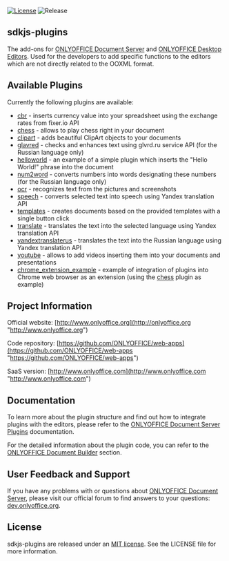 [![License](https://img.shields.io/badge/License-MIT-green.svg?style=flat)](https://opensource.org/licenses/MIT)    ![Release](https://img.shields.io/badge/Release-v4.1.2-blue.svg?style=flat)

## sdkjs-plugins

The add-ons for [ONLYOFFICE Document Server][2] and [ONLYOFFICE Desktop Editors][3]. Used for the developers to add specific functions to the editors which are not directly related to the OOXML format.

## Available Plugins

Currently the following plugins are available:

* [cbr][4] - inserts currency value into your spreadsheet using the exchange rates from fixer.io API
* [chess][5] - allows to play chess right in your document
* [clipart][6] - adds beautiful ClipArt objects to your documents
* [glavred][7] - checks and enhances text using glvrd.ru service API (for the Russian language only)
* [helloworld][8] - an example of a simple plugin which inserts the "Hello World!" phrase into the document
* [num2word][9] - converts numbers into words designating these numbers (for the Russian language only)
* [ocr][10] - recognizes text from the pictures and screenshots
* [speech][11] - converts selected text into speech using Yandex translation API
* [templates][12] - creates documents based on the provided templates with a single button click
* [translate][13] - translates the text into the selected language using Yandex translation API
* [yandextranslaterus][14] - translates the text into the Russian language using Yandex translation API
* [youtube][15] - allows to add videos inserting them into your documents and presentations
* [chrome_extension_example][16] - example of integration of plugins into Chrome web browser as an extension (using the [chess][5] plugin as example)

## Project Information

Official website: [http://www.onlyoffice.org](http://onlyoffice.org "http://www.onlyoffice.org")

Code repository: [https://github.com/ONLYOFFICE/web-apps](https://github.com/ONLYOFFICE/web-apps "https://github.com/ONLYOFFICE/web-apps")

SaaS version: [http://www.onlyoffice.com](http://www.onlyoffice.com "http://www.onlyoffice.com")

## Documentation

To learn more about the plugin structure and find out how to integrate plugins with the editors, please refer to the [ONLYOFFICE Document Server Plugins](https://api.onlyoffice.com/plugin/basic "https://api.onlyoffice.com/plugin/basic") documentation.

For the detailed information about the plugin code, you can refer to the [ONLYOFFICE Document Builder](https://helpcenter.onlyoffice.com/developers/document-builder/index.aspx "https://helpcenter.onlyoffice.com/developers/document-builder/index.aspx") section.

## User Feedback and Support

If you have any problems with or questions about [ONLYOFFICE Document Server][2], please visit our official forum to find answers to your questions: [dev.onlyoffice.org][1].

  [1]: http://dev.onlyoffice.org
  [2]: https://github.com/ONLYOFFICE/DocumentServer
  [3]: https://github.com/ONLYOFFICE/DesktopEditors
  [4]: cbr
  [5]: chess
  [6]: clipart
  [7]: glavred
  [8]: helloworld
  [9]: num2word
  [10]: ocr
  [11]: speech
  [12]: templates
  [13]: translate
  [14]: yandextranslaterus
  [15]: youtube
  [16]: chrome_extension_example
  
## License

sdkjs-plugins are released under an [MIT license](https://opensource.org/licenses/MIT). See the LICENSE file for more information.
